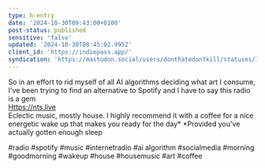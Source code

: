 ```yaml
---
type: h-entry
date: '2024-10-30T09:43:00+0100'
post-status: published
sensitive: 'false'
updated: '2024-10-30T08:45:02.995Z'
client_id: 'https://indiepass.app/'
syndication: 'https://mastodon.social/users/donthatedontkill/statuses/113395491803546914'
---
```

So in an effort to rid myself of all AI algorithms deciding what art I consume, I've been trying to find an alternative to Spotify and I have to say this radio is a gem  
[Https://nts.live](Https://nts.live)  
Eclectic music, mostly house. I highly recommend it with a coffee for a nice energetic wake up that makes you ready for the day* 
*Provided you've actually gotten enough sleep  

#radio #spotify #music #internetradio #ai algorithm #socialmedia #morning #goodmorning #wakeup #house #housemusic #art #coffee
